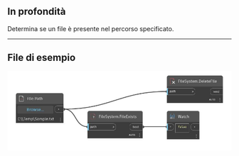## In profondità
Determina se un file è presente nel percorso specificato.
___
## File di esempio

![FileExists](./DSCore.IO.FileSystem.FileExists_img.jpg)

